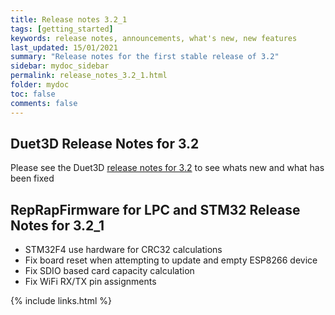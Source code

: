 ```yaml
---
title: Release notes 3.2_1
tags: [getting_started]
keywords: release notes, announcements, what's new, new features
last_updated: 15/01/2021
summary: "Release notes for the first stable release of 3.2"
sidebar: mydoc_sidebar
permalink: release_notes_3.2_1.html
folder: mydoc
toc: false
comments: false
---
```


## Duet3D Release Notes for 3.2

Please see the Duet3D [release notes for 3.2](https://github.com/Duet3D/RepRapFirmware/blob/v3-dev/WHATS_NEW_RRF3.md#reprapfirmware-32) to see whats new and what has been fixed

## RepRapFirmware for LPC and STM32 Release Notes for 3.2_1

- STM32F4 use hardware for CRC32 calculations
- Fix board reset when attempting to update and empty ESP8266 device
- Fix SDIO based card capacity calculation
- Fix WiFi RX/TX pin assignments

{% include links.html %}
